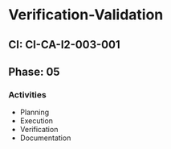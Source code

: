 # Verification-Validation

## CI: CI-CA-I2-003-001
## Phase: 05

### Activities
- Planning
- Execution
- Verification
- Documentation
